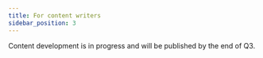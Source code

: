 ```yaml
---
title: For content writers
sidebar_position: 3
---
```


Content development is in progress and will be published by the end of Q3.